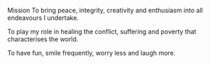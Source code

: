 Mission
To bring peace, integrity, creativity and enthusiasm into all endeavours I undertake.

To play my role in healing the conflict, suffering and poverty that characterises the world.

To have fun, smile frequently, worry less and laugh more.